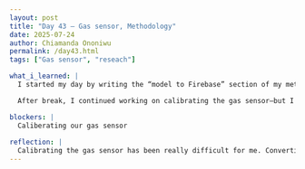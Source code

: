 ```yaml
---
layout: post
title: "Day 43 – Gas sensor, Methodology"
date: 2025-07-24
author: Chiamanda Ononiwu
permalink: /day43.html
tags: ["Gas sensor", "reseach"]

what_i_learned: |
  I started my day by writing the “model to Firebase” section of my methodology. Since I didn’t work on that part of the code myself, I had to go through the Google Colab notebook to fully understand it first. After that, I reviewed the entire machine learning section and corrected grammar and other issues.

  After break, I continued working on calibrating the gas sensor—but I haven’t had any success with it yet.  

blockers: |
  Caliberating our gas sensor
  
reflection: |
  Calibrating the gas sensor has been really difficult for me. Converting the voltage readings to PPM (parts per million) isn’t straightforward—there’s no simple formula unless prior research has been done to identify specific calibration points. Unfortunately, we don’t have access to hazardous gases to conduct that kind of testing ourselves, which makes it even harder. Honestly, it’s not just hard—it’s frustrating.
---
```

